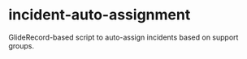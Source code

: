 # incident-auto-assignment
GlideRecord-based script to auto-assign incidents based on support groups.
